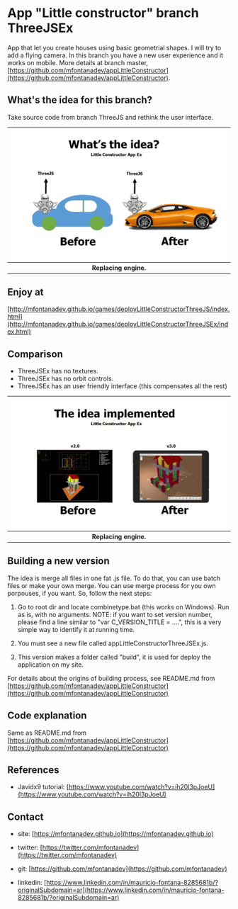 # App "Little constructor" branch ThreeJSEx

App that let you create houses using basic geometrial shapes. I will try to add a flying camera. In this branch you have a new user experience and it works on mobile. More details at branch master, [https://github.com/mfontanadev/appLittleConstructor](https://github.com/mfontanadev/appLittleConstructor).


## What's the idea for this branch?

Take source code from branch ThreeJS and rethink the user interface.
<table>
	<tr>
	<th width="640px" align="center">
	<img width="640px" src="https://github.com/mfontanadev/appLittleConstructor/blob/ThreeJSEx/doc/appLittleConstructorThreeJSEx_diff1.png?raw=true">
	</th>
	</tr>
	<tr>
	<th align="center">
	Replacing engine.
	</th>
	</tr>
</table>

## Enjoy at

[http://mfontanadev.github.io/games/deployLittleConstructorThreeJS/index.html](http://mfontanadev.github.io/games/deployLittleConstructorThreeJSEx/index.html)

## Comparison
- ThreeJSEx has no textures.
- ThreeJSEx has no orbit controls.
- ThreeJSEx has an user friendly interface (this compensates all the rest)

<table>
	<tr>
	<th width="640px" align="center">
	<img width="640px" src="https://github.com/mfontanadev/appLittleConstructor/blob/ThreeJSEx/doc/appLittleConstructorThreeJSEx_diff2.png?raw=true">
	</th>
	</tr>
	<tr>
	<th align="center">
	Replacing engine.
	</th>
	</tr>
</table>

## Building a new version

The idea is merge all files in one fat .js file. To do that, you can use batch files or make your own merge. You can use merge process for you own porpouses, if you want. So, follow the next steps:

1. Go to root dir and locate combinetype.bat (this works on Windows). Run as is, with no arguments.
NOTE: if you want to set version number, please find a line similar to "var C_VERSION_TITLE = ....", this is a very simple way to identify it at running time.

2. You must see a new file called appLittleConstructorThreeJSEx.js.

3. This version makes a folder called "build", it is used for deploy the application on my site.

For details about the origins of building process, see README.md from [https://github.com/mfontanadev/appLittleConstructor](https://github.com/mfontanadev/appLittleConstructor)

## Code explanation

Same as README.md from [https://github.com/mfontanadev/appLittleConstructor](https://github.com/mfontanadev/appLittleConstructor)

## References

* Javidx9 tutorial: [https://www.youtube.com/watch?v=ih20l3pJoeU](https://www.youtube.com/watch?v=ih20l3pJoeU)

## Contact

* site: [https://mfontanadev.github.io](https://mfontanadev.github.io)

* twitter: [https://twitter.com/mfontanadev](https://twitter.com/mfontanadev)

* git: [https://github.com/mfontanadev](https://github.com/mfontanadev)

* linkedin: [https://www.linkedin.com/in/mauricio-fontana-8285681b/?originalSubdomain=ar](https://www.linkedin.com/in/mauricio-fontana-8285681b/?originalSubdomain=ar)

